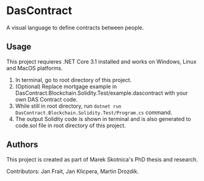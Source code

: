 # DasContract
A visual language to define contracts between people. 

## Usage
This project requieres .NET Core 3.1 installed and works on Windows, Linux and MacOS platforms.

1. In terminal, go to root directory of this project.
2. (Optional) Replace mortgage example in DasContract.Blockchain.Solidity.Test/example.dascontract with your own DAS Contract code.
3. While still in root directory, run `dotnet run DasContract.Blockchain.Solidity.Test/Program.cs` command.
4. The output Solidity code is shown in terminal and is also generated to code.sol file in root directory of this project.

## Authors
This project is created as part of Marek Skotnica's PhD thesis and research. 

Contributors: Jan Frait, Jan Klicpera, Martin Drozdík.
